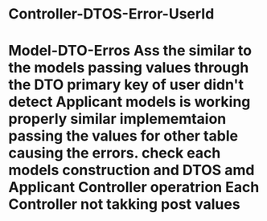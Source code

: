 # Controller-DTOS-Error-UserId
# Model-DTO-Erros Ass the similar to the models passing values through the DTO primary key of user didn't detect  Applicant models is working properly similar implememtaion passing the values for other table causing the errors. check each models construction and DTOS amd Applicant Controller operatrion Each Controller not takking post values
